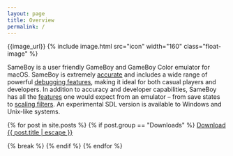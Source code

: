 ```yaml
---
layout: page
title: Overview
permalink: /
---
```


{{image_url}}
{% include image.html src="icon" width="160" class="float-image" %}

SameBoy is a user friendly GameBoy and GameBoy Color emulator for macOS. SameBoy is extremely [accurate](/features/#accuracy) and includes a wide range of powerful [debugging features](/features/#debugging), making it ideal for both casual players and developers. In addition to accuracy and developer capabilities, SameBoy has all the [features](/features/) one would expect from an emulator – from save states to [scaling filters](/scaling/). An experimental SDL version is available to Windows and Unix-like systems.

{% for post in site.posts %}
{% if post.group == "Downloads" %}
  <a id="download-link" class="download-link" href="{{ post.url | relative_url }}">Download {{ post.title | escape }}</a>
  <script>
  if (navigator.userAgent.indexOf("Macintosh") != -1) {
      document.getElementById("download-link").innerHTML += " for macOS";
      document.getElementById("download-link").href = "{{ post.cocoa }}";
  }
  else if (navigator.userAgent.indexOf("Windows") != -1) {
      document.getElementById("download-link").innerHTML += " for Windows";
      document.getElementById("download-link").href = "{{ post.windows }}";
  }
  </script>
  {% break %}
{% endif %}
{% endfor %}